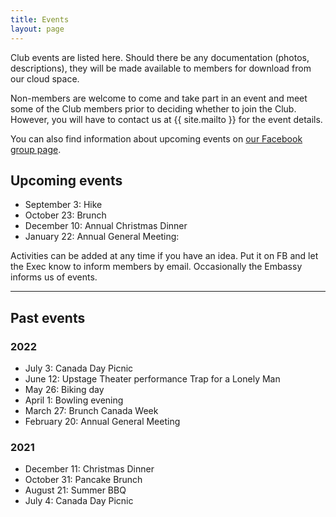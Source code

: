 ```yaml
---
title: Events
layout: page
---
```


Club events are listed here. 
Should there be any documentation (photos, descriptions), they will be made available to members for download from our cloud space.

Non-members are welcome to come and take part in an event and meet some of the Club members prior to deciding whether to join the Club. 
However, you will have to contact us at {{ site.mailto }} for the event details.

You can also find information about upcoming events on [our Facebook group page](https://www.facebook.com/groups/canadaclubberne/).

## Upcoming events

- September 3: Hike
- October 23: Brunch
- December 10: Annual Christmas Dinner
- January 22: Annual General Meeting: 

Activities can be added at any time if you have an idea. 
Put it on FB and let the Exec know to inform members by email.
Occasionally the Embassy informs us of events.

---
## Past events

### 2022

- July 3: Canada Day Picnic
- June 12: Upstage Theater performance Trap for a Lonely Man
- May 26: Biking day
- April 1: Bowling evening
- March 27: Brunch Canada Week
- February 20: Annual General Meeting

### 2021

- December 11: Christmas Dinner
- October 31: Pancake Brunch
- August 21: Summer BBQ
- July 4: Canada Day Picnic

